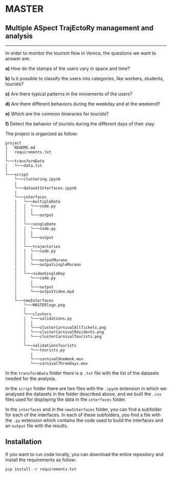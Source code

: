 # MASTER
## Multiple ASpect TrajEctoRy management and analysis

------------------------------------------------------
In order to monitor the tourism flow in Venice, the questions we want to answer are:

**a)** How do the stamps of the users vary in space and time?

**b)** Is it possible to classify the users into categories, like workers, students, tourists?

**c)** Are there typical patterns in the movements of the users?

**d)** Are there different behaviors during the weekday and at the weekend?

**e)** Which are the common itineraries for tourists?

**f)** Detect the behavior of tourists during the different days of their stay.




The project is organized as follow:

```
project
│   README.md
│   requirements.txt    
│
└───transformData
│   └───data.txt
│   
└───script
    └───clustering.ipynb
    |
    └───datasetInterfaces.ipynb
    |
    └───interfaces
    |   └───multipleDate
    |   │  └───code.py
    |   │  │
    |   │  └───output
    |   │
    |   └───singleDate
    |   │  └───code.py
    |   │  │
    |   │  └───output
    |   │
    |   └───trajectories
    |   │  └───code.py
    |   │  │
    |   │  └───outputMurano
    |   │  └───outputsingleMurano
    |   │
    |   └───videoSingleDay
    |      └───code.py
    |      │
    |      └───output
    |      └───outputVideo.mp4
    |
    └───newInterfaces
        └───MASTERlogo.png
        │
        └───clusters
        │  └───validations.py
        │  │
        │  └───clusterCarnivalAllTickets.png
        │  └───clusterCarnivalResidents.png
        │  └───clusterCarnivalTourists.png
        │
        └───validationsTourists
           └───tourists.py
           │
           └───carnivalOneWeek.mov
           └───carnivalThreeDays.mov
```

In the ```transformData``` folder there is a ```.txt``` file with the list of the datasets needed for the analysis. 

In the ```script``` folder there are two files with the ```.ipynb``` extension in which we analysed the datasets in the folder described above, and we built the ```.csv``` files used for displaying the data in the ```interfaces``` folder.

In the ```interfaces``` and in the ```newInterfaces``` folder, you can find a subfolder for each of the interfaces. In each of these subfolders, you find a file with the ```.py``` extension which contains the code used to build the interfaces and an ```output``` file with the results.


## Installation

If you want to run code locally, you can download the entire repository and install the requirements as follow:

    pip install -r requirements.txt
